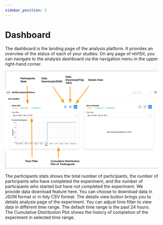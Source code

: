 ```yaml
---
sidebar_position: 3
---
```


# Dashboard

The dashboard is the landing page of the analysis platform. It provides an overview of the status of each of your studies. On any page of reVISit, you can navigate to the analysis dashboard via the navigation menu in the upper right-hand corner.


![Analysis dashboard page](./img/Revisit-analysis-dash.svg)

The participants stats shows the total number of participants, the number of participants who have completed the experiment, and the number of participants who started but have not completed the experiment. 
We provide data download feature here. You can choose to download data in JSON format or in tidy CSV format.
The details view button brings you to details analysis page of the experiment.
You can adjust time filter to view data in different time range. The default time range is the past 24 hours.
The Cumulative Distribution Plot shows the history of completion of the experiment in selected time range.